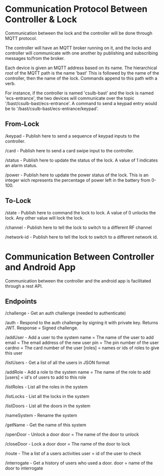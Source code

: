
Communication Protocol Between Controller & Lock
================================================

Communication between the lock and the controller will be done through MQTT protocol.

The controller will have an MQTT broker running on it, and the locks and controller will
communicate with one another by publishing and subscribing messages to/from the broker.

Each device is given an MQTT address based on its name.
The hierarchical *root* of the MQTT path is the name 'bast'
This is followed by the name of the controller, then the name of the lock.
Commands append to this path with a verb.

For instance, if the controller is named 'csulb-bast' and the lock is named 'ecs-entrance',
the two devices will communicate over the topic '/bast/csulb-bast/ecs-entrance'.
A command to send a keypad entry would be to '/bast/csulb-bast/ecs-entrance/keypad'.

From-Lock
---------

/keypad - Publish here to send a sequence of keypad inputs to the controller.

/card - Publish here to send a card swipe input to the controller.

/status - Publish here to update the status of the lock.
A value of 1 indicates an alarm status.

/power - Publish here to update the power status of the lock.
This is an integer wich represents the percentage of power left in the battery from 0-100.

To-Lock
-------

/state - Publish here to command the lock to lock.
A value of 0 unlocks the lock.
Any other value will lock the lock.

/channel - Publish here to tell the lock to switch to a different RF channel

/network-id - Publish here to tell the lock to switch to a different network id.

Communication Between Controller and Android App
================================================

Communication between the controller and the android app is facilitated through a rest API.

Endpoints
---------

/challenge - Get an auth challenge (needed to authenticate)

/auth - Respond to the auth challenge by signing it with private key. Returns JWT.
    Response = Signed challenge.

/addUser - Add a user to the system
    name = The name of the user to add
    email = The email address of the new user
    pin = The pin number of the user
    cardno = The card number of the user
    [roles] = names or ids of roles to give this user

/listUsers - Get a list of all the users in JSON format

/addRole - Add a role to the system
    name = The name of the role to add
    [users] = id's of users to add to this role

/listRoles - List all the roles in the system

/listLocks - List all the locks in the system

/listDoors - List all the doors in the system

/nameSystem - Rename the system

/getName - Get the name of this system

/openDoor - Unlock a door
    door = The name of the door to unlock

/closeDoor - Lock a door
    door = The name of the door to lock

/route - The a list of a users activities
    user = id of the user to check

/interrogate - Get a history of users who used a door.
    door = name of the door to interrogate

